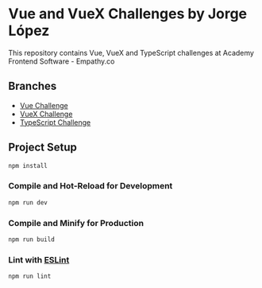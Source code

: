 # Vue and VueX Challenges by Jorge López

This repository contains Vue, VueX and TypeScript challenges
at Academy Frontend Software - Empathy.co

## Branches

- [Vue Challenge](https://github.com/jorge16lp/Vue_challenge)
- [VueX Challenge](https://github.com/jorge16lp/Vue_challenge/tree/VueX_challenge)
- [TypeScript Challenge](https://github.com/jorge16lp/Vue_challenge/tree/TypeScript_challenge)

## Project Setup

```sh
npm install
```

### Compile and Hot-Reload for Development

```sh
npm run dev
```

### Compile and Minify for Production

```sh
npm run build
```

### Lint with [ESLint](https://eslint.org/)

```sh
npm run lint
```

